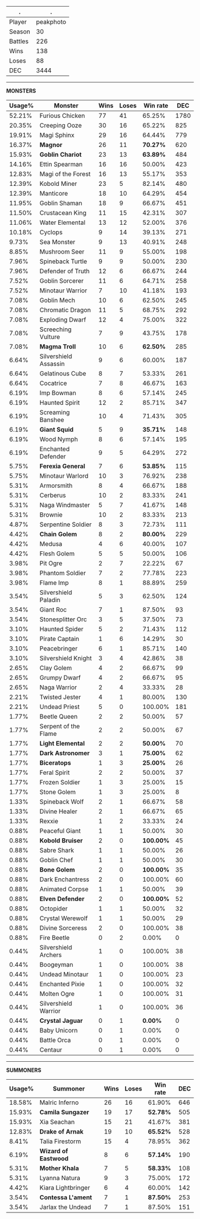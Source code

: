 .|.
|-|-
Player|peakphoto
Season|30
Battles|226
Wins|138
Loses|88
DEC|3444

---
**MONSTERS**

Usage%|Monster|Wins|Loses|Win rate|DEC|
-|-|-|-|-|-|
52.21%|Furious Chicken|77|41|65.25%|1780|
20.35%|Creeping Ooze|30|16|65.22%|825|
19.91%|Magi Sphinx|29|16|64.44%|779|
16.37%|**Magnor**|26|11|**70.27%**|620|
15.93%|**Goblin Chariot**|23|13|**63.89%**|484|
14.16%|Ettin Spearman|16|16|50.00%|423|
12.83%|Magi of the Forest|16|13|55.17%|353|
12.39%|Kobold Miner|23|5|82.14%|480|
12.39%|Manticore|18|10|64.29%|454|
11.95%|Goblin Shaman|18|9|66.67%|451|
11.50%|Crustacean King|11|15|42.31%|307|
11.06%|Water Elemental|13|12|52.00%|376|
10.18%|Cyclops|9|14|39.13%|271|
9.73%|Sea Monster|9|13|40.91%|248|
8.85%|Mushroom Seer|11|9|55.00%|198|
7.96%|Spineback Turtle|9|9|50.00%|230|
7.96%|Defender of Truth|12|6|66.67%|244|
7.52%|Goblin Sorcerer|11|6|64.71%|258|
7.52%|Minotaur Warrior|7|10|41.18%|193|
7.08%|Goblin Mech|10|6|62.50%|245|
7.08%|Chromatic Dragon|11|5|68.75%|292|
7.08%|Exploding Dwarf|12|4|75.00%|322|
7.08%|Screeching Vulture|7|9|43.75%|178|
7.08%|**Magma Troll**|10|6|**62.50%**|285|
6.64%|Silvershield Assassin|9|6|60.00%|187|
6.64%|Gelatinous Cube|8|7|53.33%|261|
6.64%|Cocatrice|7|8|46.67%|163|
6.19%|Imp Bowman|8|6|57.14%|245|
6.19%|Haunted Spirit|12|2|85.71%|347|
6.19%|Screaming Banshee|10|4|71.43%|305|
6.19%|**Giant Squid**|5|9|**35.71%**|148|
6.19%|Wood Nymph|8|6|57.14%|195|
6.19%|Enchanted Defender|9|5|64.29%|272|
5.75%|**Ferexia General**|7|6|**53.85%**|115|
5.75%|Minotaur Warlord|10|3|76.92%|238|
5.31%|Armorsmith|8|4|66.67%|188|
5.31%|Cerberus|10|2|83.33%|241|
5.31%|Naga Windmaster|5|7|41.67%|148|
5.31%|Brownie|10|2|83.33%|213|
4.87%|Serpentine Soldier|8|3|72.73%|111|
4.42%|**Chain Golem**|8|2|**80.00%**|229|
4.42%|Medusa|4|6|40.00%|107|
4.42%|Flesh Golem|5|5|50.00%|106|
3.98%|Pit Ogre|2|7|22.22%|67|
3.98%|Phantom Soldier|7|2|77.78%|223|
3.98%|Flame Imp|8|1|88.89%|259|
3.54%|Silvershield Paladin|5|3|62.50%|124|
3.54%|Giant Roc|7|1|87.50%|93|
3.54%|Stonesplitter Orc|3|5|37.50%|73|
3.10%|Haunted Spider|5|2|71.43%|112|
3.10%|Pirate Captain|1|6|14.29%|30|
3.10%|Peacebringer|6|1|85.71%|140|
3.10%|Silvershield Knight|3|4|42.86%|38|
2.65%|Clay Golem|4|2|66.67%|99|
2.65%|Grumpy Dwarf|4|2|66.67%|95|
2.65%|Naga Warrior|2|4|33.33%|28|
2.21%|Twisted Jester|4|1|80.00%|130|
2.21%|Undead Priest|5|0|100.00%|181|
1.77%|Beetle Queen|2|2|50.00%|57|
1.77%|Serpent of the Flame|2|2|50.00%|67|
1.77%|**Light Elemental**|2|2|**50.00%**|70|
1.77%|**Dark Astronomer**|3|1|**75.00%**|62|
1.77%|**Biceratops**|1|3|**25.00%**|26|
1.77%|Feral Spirit|2|2|50.00%|37|
1.77%|Frozen Soldier|1|3|25.00%|15|
1.77%|Stone Golem|1|3|25.00%|8|
1.33%|Spineback Wolf|2|1|66.67%|58|
1.33%|Divine Healer|2|1|66.67%|65|
1.33%|Rexxie|1|2|33.33%|24|
0.88%|Peaceful Giant|1|1|50.00%|30|
0.88%|**Kobold Bruiser**|2|0|**100.00%**|45|
0.88%|Sabre Shark|1|1|50.00%|26|
0.88%|Goblin Chef|1|1|50.00%|30|
0.88%|**Bone Golem**|2|0|**100.00%**|35|
0.88%|Dark Enchantress|2|0|100.00%|60|
0.88%|Animated Corpse|1|1|50.00%|39|
0.88%|**Elven Defender**|2|0|**100.00%**|52|
0.88%|Octopider|1|1|50.00%|32|
0.88%|Crystal Werewolf|1|1|50.00%|29|
0.88%|Divine Sorceress|2|0|100.00%|38|
0.88%|Fire Beetle|0|2|0.00%|0|
0.44%|Silvershield Archers|1|0|100.00%|38|
0.44%|Boogeyman|1|0|100.00%|38|
0.44%|Undead Minotaur|1|0|100.00%|23|
0.44%|Enchanted Pixie|1|0|100.00%|32|
0.44%|Molten Ogre|1|0|100.00%|31|
0.44%|Silvershield Warrior|1|0|100.00%|36|
0.44%|**Crystal Jaguar**|0|1|**0.00%**|0|
0.44%|Baby Unicorn|0|1|0.00%|0|
0.44%|Battle Orca|0|1|0.00%|0|
0.44%|Centaur|0|1|0.00%|0|

---
**SUMMONERS**

Usage%|Summoner|Wins|Loses|Win rate|DEC|
-|-|-|-|-|-|
18.58%|Malric Inferno|26|16|61.90%|646|
15.93%|**Camila Sungazer**|19|17|**52.78%**|505|
15.93%|Xia Seachan|15|21|41.67%|381|
12.83%|**Drake of Arnak**|19|10|**65.52%**|528|
8.41%|Talia Firestorm|15|4|78.95%|362|
6.19%|**Wizard of Eastwood**|8|6|**57.14%**|190|
5.31%|**Mother Khala**|7|5|**58.33%**|108|
5.31%|Lyanna Natura|9|3|75.00%|172|
4.42%|Kiara Lightbringer|6|4|60.00%|142|
3.54%|**Contessa L'ament**|7|1|**87.50%**|253|
3.54%|Jarlax the Undead|7|1|87.50%|151|
